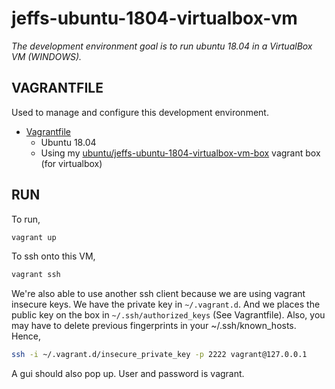 # jeffs-ubuntu-1804-virtualbox-vm

_The development environment goal is to run ubuntu 18.04 in a VirtualBox VM (WINDOWS)._

## VAGRANTFILE

 Used to manage and configure this development environment.

* [Vagrantfile](https://github.com/JeffDeCola/my-vagrant-boxes/blob/master/for-virtualbox-windows/jeffs-ubuntu-1804-virtualbox-vm/Vagrantfile)
  * Ubuntu 18.04
  * Using my
    [ubuntu/jeffs-ubuntu-1804-virtualbox-vm-box](https://github.com/JeffDeCola/my-vagrant-boxes/tree/master/create-vagrant-box-for-virtualbox-on-windows-using-packer/jeffs-ubuntu-1804-virtualbox-vm-box)
    vagrant box (for virtualbox)

## RUN

To run,

```bash
vagrant up
```

To ssh onto this VM,

```bash
vagrant ssh
```

We're also able to use another ssh client because we are using
vagrant insecure keys. We have the private key in `~/.vagrant.d`.
And we places the public key on the box in `~/.ssh/authorized_keys`
(See Vagrantfile). Also, you may have to delete previous fingerprints
in your ~/.ssh/known_hosts. Hence,

```bash
ssh -i ~/.vagrant.d/insecure_private_key -p 2222 vagrant@127.0.0.1
```

A gui should also pop up. User and password is vagrant.
